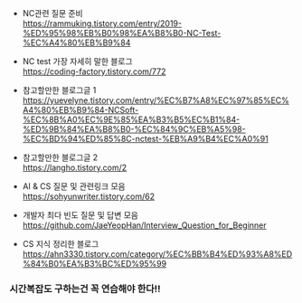 
* NC관련 질문 준비  
https://rammuking.tistory.com/entry/2019-%ED%95%98%EB%B0%98%EA%B8%B0-NC-Test-%EC%A4%80%EB%B9%84  

* NC test 가장 자세히 말한 블로그  
https://coding-factory.tistory.com/772  

* 참고할만한 블로그글 1
https://yuevelyne.tistory.com/entry/%EC%B7%A8%EC%97%85%EC%A4%80%EB%B9%84-NCSoft-%EC%8B%A0%EC%9E%85%EA%B3%B5%EC%B1%84-%ED%9B%84%EA%B8%B0-%EC%84%9C%EB%A5%98-%EC%BD%94%ED%85%8C-nctest-%EB%A9%B4%EC%A0%91  
* 참고할만한 블로그글 2  
https://langho.tistory.com/2  

* AI & CS 질문 및 관련링크 모음  
https://sohyunwriter.tistory.com/62
  
* 개발자 최다 빈도 질문 및 답변 모음
https://github.com/JaeYeopHan/Interview_Question_for_Beginner  
  
* CS 지식 정리한 블로그
https://ahn3330.tistory.com/category/%EC%BB%B4%ED%93%A8%ED%84%B0%EA%B3%BC%ED%95%99

### 시간복잡도 구하는건 꼭 연습해야 한다!!


